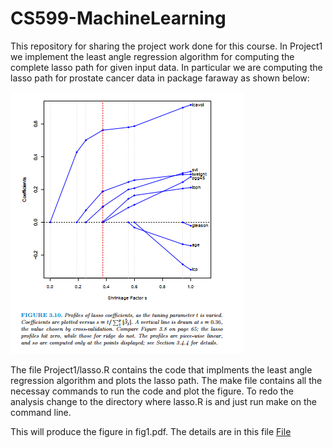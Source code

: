 # CS599-MachineLearning

This repository for sharing the project work done for this course.
In Project1 we implement the least angle regression algorithm for computing the complete lasso path for given input data.
In particular we are computing the lasso path for prostate cancer data in package faraway as shown below:

![Image](https://github.com/as4378/CS599-MachineLearning/blob/master/Project1/Fig2.PNG)

The file Project1/lasso.R contains the code that implments the least angle regression algorithm and plots the lasso path.
The make file contains all the necessay commands to run the code and plot the figure. To redo the analysis change to the directory where lasso.R is and just run make on the command line.

This will produce the figure in fig1.pdf. The details are in this file [File](https://github.com/as4378/CS599-MachineLearning/blob/master/Project1/Project1_documentation.pdf)

